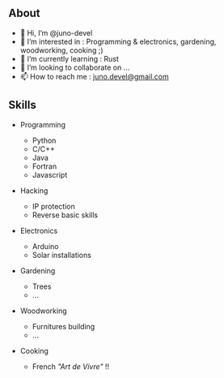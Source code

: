 ## About

- 👋 Hi, I’m @juno-devel
- 👀 I’m interested in : Programming & electronics, gardening, woodworking, cooking ;)
- 🌱 I’m currently learning : Rust
- 💞️ I’m looking to collaborate on ...
- 📫 How to reach me : juno.devel@gmail.com


## Skills

- Programming
  - Python
  - C/C++
  - Java
  - Fortran
  - Javascript

- Hacking
  - IP protection
  - Reverse basic skills

- Electronics
  - Arduino
  - Solar installations

- Gardening
  - Trees
  - ...

- Woodworking
  - Furnitures building
  - ...

- Cooking
  - French *"Art de Vivre"* !!

<!---
juno-devel/juno-devel is a ✨ special ✨ repository because its `README.md` (this file) appears on your GitHub profile.
You can click the Preview link to take a look at your changes.
--->
